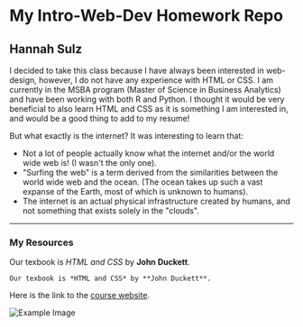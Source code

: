 # My Intro-Web-Dev Homework Repo

## Hannah Sulz

I decided to take this class because I have always been interested in web-design, however, I do not have any experience with HTML or CSS.  I am currently in the MSBA program (Master of Science in Business Analytics) and have been working with both R and Python.  I thought it would be very beneficial to also learn HTML and CSS as it is something I am interested in, and would be a good thing to add to my resume!

But what exactly is the internet?  It was interesting to learn that:

- Not a lot of people actually know what the internet and/or the world wide web is! (I wasn't the only one).
- "Surfing the web" is a term derived from the similarities between the world wide web and the ocean. (The ocean takes up such a vast expanse of the Earth, most of which is unknown to humans).
- The internet is an actual physical infrastructure created by humans, and not something that exists solely in the "clouds".
---
### My Resources

Our texbook is *HTML and CSS* by **John Duckett**.

```Our texbook is *HTML and CSS* by **John Duckett**.```

Here is the link to the [course website](https://media-ed-online.github.io/intro-web-dev/).

![Example Image](http://bit.ly/2DIVG46
)

